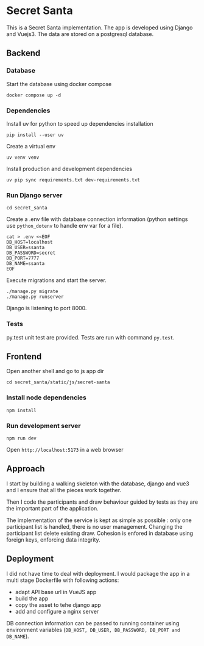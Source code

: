 # Secret Santa

This is a Secret Santa implementation. The app is developed using Django and
Vuejs3. The data are stored on a postgresql database. 

## Backend

### Database

Start the database using docker compose

```shell
docker compose up -d
```

### Dependencies

Install uv for python to speed up dependencies installation

```shell
pip install --user uv
```

Create a virtual env

```shell
uv venv venv
```

Install production and development dependencies

```shell
uv pip sync requirements.txt dev-requirements.txt
```

### Run Django server 

```shell
cd secret_santa
```

Create a .env file with database connection information (python settings use
`python_dotenv` to handle env var for a file).

```shell
cat > .env <<EOF
DB_HOST=localhost
DB_USER=ssanta
DB_PASSWORD=secret
DB_PORT=7777
DB_NAME=ssanta
EOF
```

Execute migrations and start the server.

```shell
./manage.py migrate
./manage.py runserver
```

Django is listening to port 8000.

### Tests

py.test unit test are provided. Tests are run with command `py.test`.


## Frontend

Open another shell and go to js app dir

```shell
cd secret_santa/static/js/secret-santa
```

### Install node dependencies

```shell
npm install
```

### Run development server

```shell
npm run dev
```

Open `http://localhost:5173` in a web browser

## Approach

I start by building a walking skeleton with the database, django and vue3 and
I ensure that all the pieces work together.

Then I code the participants and draw behaviour guided by tests as they are the
important part of the application. 

The implementation of the service is kept as simple as possible : only one
participant list is handled, there is no user management. Changing the
participant list delete existing draw. Cohesion is enfored in database using
foreign keys, enforcing data integrity.


## Deployment

I did not have time to deal with deployment. I would package the app in a multi
stage Dockerfile with following actions:

* adapt API base url in VueJS app
* build the app
* copy the asset to tehe django app
* add and configure a nginx server

DB connection information can be passed to running container using environment
variables (`DB_HOST, DB_USER, DB_PASSWORD, DB_PORT and DB_NAME`).
